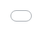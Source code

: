 ```yaml
---
layout: post
title: "제시는 연예기획사의 프로듀서이자 CEO로서 싸이를 어떻게 생각하는지 이야기한다."
author: "Kpop News"
thumbnail: "https://www.allkpop.com/upload/2021/02/content/051740/thumb/1612564817-0-15-screenshot.png"
tags: 
---
```



![image](https://www.allkpop.com/upload/2021/02/content/051740/1612564817-0-15-screenshot.png)

PNINT와 JYP 엔터테인먼트는 그들의 보이 그룹 프로젝트 `LOUD`를 준비하기 시작했다.

작년 J.Y. Park

개봉을 앞두고 제시는 싸이와 함께 앉아 연예기획사 대표로서 프로듀서에 대한 자신의 의견을 이야기했다.


<div class="video_wrapper" style="padding-top: 56.25%;">
    <iframe width="100%" height="100%" src="//www.youtube.com/embed/m9biHivtnG8" frameborder="0" allowfullscreen="" style="position: absolute; top: 0px; left: 0px; width: 100%; height: 100%;"></iframe>
</div>


![image](https://www.allkpop.com/upload/2021/02/content/051753/1612565596-0-24-screenshot.png)

![image](https://www.allkpop.com/upload/2021/02/content/051753/1612565603-0-28-screenshot.png)

![image](https://www.allkpop.com/upload/2021/02/content/051753/1612565607-0-30-screenshot.png)

제시는 "싸이로부터 좋은 점수를 받는 것은 정말 어렵다. 정말 잘해야 해요." 이어 "싸이는 기술을 너무 많이 보긴 하지만 스타의 잠재력보다 더 많이 본다"고 말했다. 나는 그가 비주얼을 너무 많이 보는 것 같지 않다. 왜냐하면 싸이를 보면 비주얼이 정말 `와`인데 중요한 건 싸이가 카리스마를 가지고 있다는 것"이라고 말해 싸이를 뒤에서 웃게 만들었다.

제시는 싸이가 JYP보다 보이그룹을 만드는 것이 훨씬 더 나을 것이라고 계속해서 칭찬했다. 제시는 "싸이는 어떤 일에 몰두할 때 그것에 완전히 몰두한다. 그래서 걱정되는 것은 그가 이후에도 우리를 사랑하지 않을 것이라는 것입니다."


<div class="video_wrapper" style="padding-top: 56.25%;">
    <iframe width="100%" height="100%" src="//www.youtube.com/embed/Xf4IeL6gFeQ" frameborder="0" allowfullscreen="" style="position: absolute; top: 0px; left: 0px; width: 100%; height: 100%;"></iframe>
</div>


![image](https://www.allkpop.com/upload/2021/02/content/051753/1612565615-0-15-screenshot.png)

![image](https://www.allkpop.com/upload/2021/02/content/051753/1612565622-0-31-screenshot.png)

싸이는 "제시는 우리가 `크게`를 발매하고 앨범 작업을 마치기 전에 모든 음악 프로듀싱을 마쳐야 한다고 말했다"고 덧붙여 제시를 웃게 했다.

한편, 그들의 잠재력을 보여주는 참가자들은 JYP 엔터테인먼트 대표 프로듀서인 J.Y. 박과 P-Nation 대표 프로듀서/글로벌 슈퍼스타 싸이의 지도와 훈련을 받을 기회를 갖게 된다.

SBS의 보이그룹 서바이벌 프로그램 `크게`가 2021년 중 출시될 예정이다.